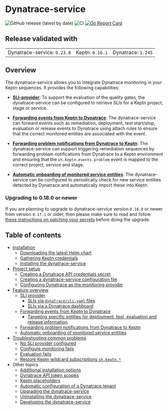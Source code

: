 # Dynatrace-service

![GitHub release (latest by date)](https://img.shields.io/github/v/release/keptn-contrib/dynatrace-service)
![CI](https://github.com/keptn-contrib/dynatrace-service/workflows/CI/badge.svg?branch=master)
[![Go Report Card](https://goreportcard.com/badge/github.com/keptn-contrib/dynatrace-service)](https://goreportcard.com/report/github.com/keptn-contrib/dynatrace-service)

## Release validated with

||||
|---|---|---|
| Dynatrace-service: `0.23.0` | Keptn: `0.16.1` | Dynatrace: `1.245` |


## Overview

The dynatrace-service allows you to integrate Dynatrace monitoring in your Keptn sequences. It provides the following capabilities:

- [**SLI-provider**](https://raw.githubusercontent.com/keptn-contrib/dynatrace-service/master/documentation/sli-provider.md): To support the evaluation of the quality gates, the dynatrace-service can be configured to retrieve SLIs for a Keptn project, stage or service. 

- [**Forwarding events from Keptn to Dynatrace**](https://raw.githubusercontent.com/keptn-contrib/dynatrace-service/master/documentation/event-forwarding-to-dynatrace.md): The dynatrace-service can forward events such as remediation, deployment, test start/stop, evaluation or release events to Dynatrace using attach rules to ensure that the correct monitored entities are associated with the event.

- [**Forwarding problem notifications from Dynatrace to Keptn**](https://raw.githubusercontent.com/keptn-contrib/dynatrace-service/master/documentation/problem-forwarding-to-keptn.md): The dynatrace-service can support triggering remediation sequences by forwarding problem notifications from Dynatrace to a Keptn environment and ensuring that the `sh.keptn.events.problem` event is mapped to the correct project, service and stage.

- [**Automatic onboarding of monitored service entities**](https://raw.githubusercontent.com/keptn-contrib/dynatrace-service/master/documentation/auto-service-onboarding.md): The dynatrace-service can be configured to periodically check for new service entities detected by Dynatrace and automatically import these into Keptn.

### Upgrading to 0.18.0 or newer

If you are planning to upgrade to dynatrace-service version `0.18.0` or newer from version `0.17.1` or older, then please make sure to read and follow [these instructions on patching your secrets](https://raw.githubusercontent.com/keptn-contrib/dynatrace-service/master/documentation/patching-dynatrace-secrets.md) before doing the upgrade.

## Table of contents

- [Installation](https://raw.githubusercontent.com/keptn-contrib/dynatrace-service/master/documentation/installation.md)
  - [Downloading the latest Helm chart](https://raw.githubusercontent.com/keptn-contrib/dynatrace-service/master/documentation/installation.md#1-download-the-latest-dynatrace-service-helm-chart)
  - [Gathering Keptn credentials](https://raw.githubusercontent.com/keptn-contrib/dynatrace-service/master/documentation/installation.md#2-gather-keptn-credentials)
  - [Installing the dynatrace-service](https://raw.githubusercontent.com/keptn-contrib/dynatrace-service/master/documentation/installation.md#3-install-the-dynatrace-service )
- [Project setup](https://raw.githubusercontent.com/keptn-contrib/dynatrace-service/master/documentation/project-setup.md)
  - [Creating a Dynatrace API credentials secret](https://raw.githubusercontent.com/keptn-contrib/dynatrace-service/master/documentation/project-setup.md#1-create-a-dynatrace-api-credentials-secret)
  - [Creating a dynatrace-service configuration file](https://raw.githubusercontent.com/keptn-contrib/dynatrace-service/master/documentation/project-setup.md#2-create-a-dynatrace-service-configuration-file-dynatracedynatraceconfyaml)
  - [Configuring Dynatrace as the monitoring provider](https://raw.githubusercontent.com/keptn-contrib/dynatrace-service/master/documentation/project-setup.md#3-configure-dynatrace-as-the-monitoring-provider)
- [Feature overview](https://raw.githubusercontent.com/keptn-contrib/dynatrace-service/master/documentation/feature-overview.md)
  - [SLI provider](https://raw.githubusercontent.com/keptn-contrib/dynatrace-service/master/documentation/sli-provider.md)
    - [SLIs via `dynatrace/sli.yaml` files](https://raw.githubusercontent.com/keptn-contrib/dynatrace-service/master/documentation/slis-via-files.md)
    - [SLIs via a Dynatrace dashboard](https://raw.githubusercontent.com/keptn-contrib/dynatrace-service/master/documentation/slis-via-dashboard.md)
  - [Forwarding events from Keptn to Dynatrace](https://raw.githubusercontent.com/keptn-contrib/dynatrace-service/master/documentation/event-forwarding-to-dynatrace.md)
    - [Targeting specific entities for deployment, test, evaluation and release information](https://raw.githubusercontent.com/keptn-contrib/dynatrace-service/master/documentation/event-forwarding-to-dynatrace-to-specific-entities)
  - [Forwarding problem notifications from Dynatrace to Keptn](https://raw.githubusercontent.com/keptn-contrib/dynatrace-service/master/documentation/problem-forwarding-to-keptn.md)
  - [Automatic onboarding of monitored service entities](https://raw.githubusercontent.com/keptn-contrib/dynatrace-service/master/documentation/auto-service-onboarding.md)
- [Troubleshooting common problems](https://raw.githubusercontent.com/keptn-contrib/dynatrace-service/master/documentation/troubleshooting.md)
  - [No SLI provider configured](https://raw.githubusercontent.com/keptn-contrib/dynatrace-service/master/documentation/troubleshooting_no-sli-provider.md)
  - [Configure monitoring fails](https://raw.githubusercontent.com/keptn-contrib/dynatrace-service/master/documentation/troubleshooting_configure-monitoring-fails.md)
  - [Evaluation fails](https://raw.githubusercontent.com/keptn-contrib/dynatrace-service/master/documentation/troubleshooting_evaluation-fails.md)
  - [Restore Keptn wildcard subscriptions `sh.keptn.*`](https://raw.githubusercontent.com/keptn-contrib/dynatrace-service/master/documentation/troubleshooting_restore-keptn-wildcard-subscriptions.md)
- Other topics
  - [Additional installation options](https://raw.githubusercontent.com/keptn-contrib/dynatrace-service/master/documentation/additional-installation-options.md)
  - [Dynatrace API token scopes](https://raw.githubusercontent.com/keptn-contrib/dynatrace-service/master/documentation/dynatrace-api-token-scopes.md)
  - [Keptn placeholders](https://raw.githubusercontent.com/keptn-contrib/dynatrace-service/master/documentation/keptn-placeholders.md)
  - [Automatic configuration of a Dynatrace tenant](https://raw.githubusercontent.com/keptn-contrib/dynatrace-service/master/documentation/auto-tenant-configuration.md)
  - [Upgrading the dynatrace-service](https://raw.githubusercontent.com/keptn-contrib/dynatrace-service/master/documentation/other-topics.md#upgrading-the-dynatrace-service)
  - [Uninstalling the dynatrace-service](https://raw.githubusercontent.com/keptn-contrib/dynatrace-service/master/documentation/other-topics.md#uninstalling-the-dynatrace-service)
  - [Developing the dynatrace-service](https://raw.githubusercontent.com/keptn-contrib/dynatrace-service/master/documentation/other-topics.md#developing-the-dynatrace-service)
